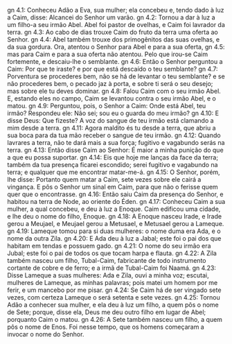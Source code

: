 gn 4.1: Conheceu Adão a Eva, sua mulher; ela concebeu e, tendo dado à luz a Caim, disse: Alcancei do Senhor um varão.
gn 4.2: Tornou a dar à luz a um filho-a seu irmão Abel. Abel foi pastor de ovelhas, e Caim foi lavrador da terra.
gn 4.3: Ao cabo de dias trouxe Caim do fruto da terra uma oferta ao Senhor.
gn 4.4: Abel também trouxe dos primogênitos das suas ovelhas, e da sua gordura. Ora, atentou o Senhor para Abel e para a sua oferta,
gn 4.5: mas para Caim e para a sua oferta não atentou. Pelo que irou-se Caim fortemente, e descaiu-lhe o semblante.
gn 4.6: Então o Senhor perguntou a Caim: Por que te iraste? e por que está descaído o teu semblante?
gn 4.7: Porventura se procederes bem, não se há de levantar o teu semblante? e se não procederes bem, o pecado jaz à porta, e sobre ti será o seu desejo; mas sobre ele tu deves dominar.
gn 4.8: Falou Caim com o seu irmão Abel. E, estando eles no campo, Caim se levantou contra o seu irmão Abel, e o matou.
gn 4.9: Perguntou, pois, o Senhor a Caim: Onde está Abel, teu irmão? Respondeu ele: Não sei; sou eu o guarda do meu irmão?
gn 4.10: E disse Deus: Que fizeste? A voz do sangue de teu irmão está clamando a mim desde a terra.
gn 4.11: Agora maldito és tu desde a terra, que abriu a sua boca para da tua mão receber o sangue de teu irmão.
gn 4.12: Quando lavrares a terra, não te dará mais a sua força; fugitivo e vagabundo serás na terra.
gn 4.13: Então disse Caim ao Senhor: É maior a minha punição do que a que eu possa suportar.
gn 4.14: Eis que hoje me lanças da face da terra; também da tua presença ficarei escondido; serei fugitivo e vagabundo na terra; e qualquer que me encontrar matar-me-á.
gn 4.15: O Senhor, porém, lhe disse: Portanto quem matar a Caim, sete vezes sobre ele cairá a vingança. E pôs o Senhor um sinal em Caim, para que não o ferisse quem quer que o encontrasse.
gn 4.16: Então saiu Caim da presença do Senhor, e habitou na terra de Node, ao oriente do Éden.
gn 4.17: Conheceu Caim a sua mulher, a qual concebeu, e deu à luz a Enoque. Caim edificou uma cidade, e lhe deu o nome do filho, Enoque.
gn 4.18: A Enoque nasceu Irade, e Irade gerou a Meujael, e Meujael gerou a Metusael, e Metusael gerou a Lameque.
gn 4.19: Lameque tomou para si duas mulheres: o nome duma era Ada, e o nome da outra Zila.
gn 4.20: E Ada deu à luz a Jabal; este foi o pai dos que habitam em tendas e possuem gado.
gn 4.21: O nome do seu irmão era Jubal; este foi o pai de todos os que tocam harpa e flauta.
gn 4.22: A Zila também nasceu um filho, Tubal-Caim, fabricante de todo instrumento cortante de cobre e de ferro; e a irmã de Tubal-Caim foi Naamá.
gn 4.23: Disse Lameque a suas mulheres: Ada e Zila, ouvi a minha voz; escutai, mulheres de Lameque, as minhas palavras; pois matei um homem por me ferir, e um mancebo por me pisar.
gn 4.24: Se Caim há de ser vingado sete vezes, com certeza Lameque o será setenta e sete vezes.
gn 4.25: Tornou Adão a conhecer sua mulher, e ela deu à luz um filho, a quem pôs o nome de Sete; porque, disse ela, Deus me deu outro filho em lugar de Abel; porquanto Caim o matou.
gn 4.26: A Sete também nasceu um filho, a quem pôs o nome de Enos. Foi nesse tempo, que os homens começaram a invocar o nome do Senhor.
